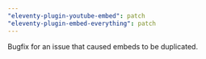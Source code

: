 ```yaml
---
"eleventy-plugin-youtube-embed": patch
"eleventy-plugin-embed-everything": patch
---
```


Bugfix for an issue that caused embeds to be duplicated.
